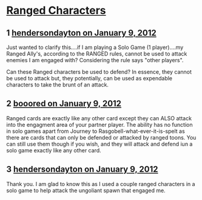# [Ranged Characters](https://community.fantasyflightgames.com/topic/58691-ranged-characters/)

## 1 [hendersondayton on January 9, 2012](https://community.fantasyflightgames.com/topic/58691-ranged-characters/?do=findComment&comment=576958)

Just wanted to clarify this....if I am playing a Solo Game (1 player)....my Ranged Ally's, according to the RANGED rules, cannot be used to attack enemies I am engaged with? Considering the rule says "other players".

Can these Ranged characters be used to defend? In essence, they cannot be used to attack but, they potentially, can be used as expendable characters to take the brunt of an attack.

## 2 [booored on January 9, 2012](https://community.fantasyflightgames.com/topic/58691-ranged-characters/?do=findComment&comment=576963)

Ranged cards are exactly like any other card except they can ALSO attack into the engagment area of your partner player. The ability has no function in solo games apart from Journey to Rasgobell-what-ever-it-is-spelt as there are cards that can only be defended or attacked by ranged toons. You can still use them though if you wish, and they will attack and defend iun a solo game exactly like any other card.

## 3 [hendersondayton on January 9, 2012](https://community.fantasyflightgames.com/topic/58691-ranged-characters/?do=findComment&comment=576968)

Thank you. I am glad to know this as I used a couple ranged characters in a solo game to help attack the ungoliant spawn that engaged me.

